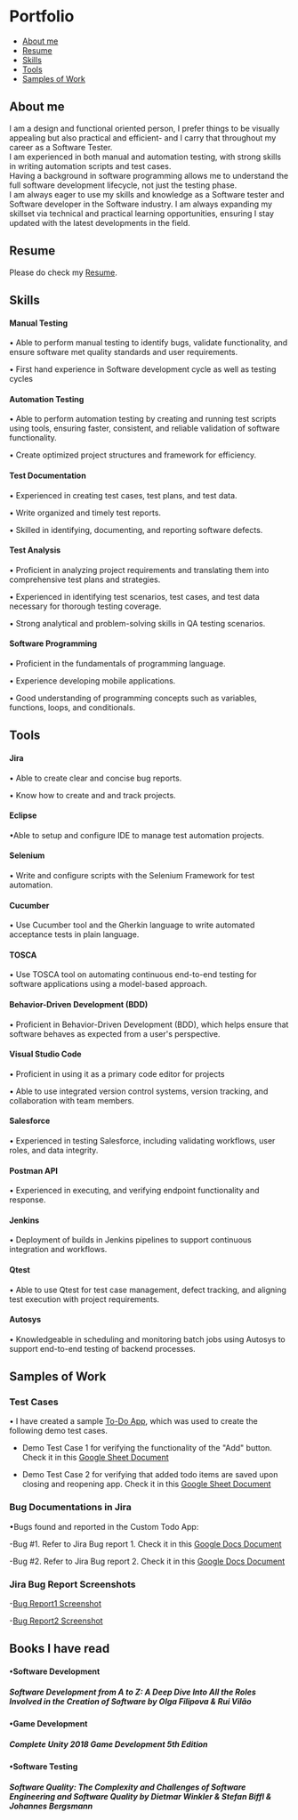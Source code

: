 # Portfolio

- [About me](#about-me)
- [Resume](#resume)
- [Skills](#skills)
- [Tools](#tools)
- [Samples of Work](#samples-of-work)

## About me
I am a design and functional oriented person, I prefer things to be visually appealing but also practical and efficient- and I carry that throughout my career as a Software Tester.  
I am experienced in both manual and automation testing, with strong skills in writing automation scripts and test cases.  
Having a background in software programming allows me to understand the full software development lifecycle, not just the testing phase.  
I am always eager to use my skills and knowledge as a Software tester and Software developer in the Software industry. I am always expanding my skillset via technical and practical learning opportunities, ensuring I stay updated with the latest developments in the field.

## Resume
Please do check my [Resume]([https://drive.google.com/file/d/1pDb8PvpKyCiUewIbvVSdiHVkZT940N6i/view?usp=drive_link](https://drive.google.com/file/d/1if3VI-eXRetpOolR3aWPloUlOLj07pPF/view?usp=drive_link)).

## Skills
#### Manual Testing
• Able to perform manual testing to identify bugs, validate functionality, and ensure software met quality standards and user requirements.

• First hand experience in Software development cycle as well as testing cycles
#### Automation Testing
• Able to perform automation testing by creating and running test scripts using tools, ensuring faster, consistent, and reliable validation of software functionality.

• Create optimized project structures and framework for efficiency. 

#### Test Documentation
• Experienced in creating test cases, test plans, and test data.

• Write organized and timely test reports.

• Skilled in identifying, documenting, and reporting software defects.

#### Test Analysis
• Proficient in analyzing project requirements and translating them into comprehensive test plans and strategies.
  
• Experienced in identifying test scenarios, test cases, and test data necessary for thorough testing coverage.
  
• Strong analytical and problem-solving skills in QA testing scenarios.
  

#### Software Programming
• Proficient in the fundamentals of programming language.

• Experience developing mobile applications.
  
• Good understanding of programming concepts such as variables, functions, loops, and conditionals.






## Tools
#### Jira
• Able to create clear and concise bug reports.
  
• Know how to create and and track projects.
  
#### Eclipse
•Able to setup and configure IDE to manage test automation projects.

#### Selenium
• Write and configure scripts with the Selenium Framework for test automation.

#### Cucumber
• Use Cucumber tool and the Gherkin language to write automated acceptance tests in plain language.

#### TOSCA
• Use TOSCA tool on automating continuous end-to-end testing for software applications using a model-based approach.

#### Behavior-Driven Development (BDD)
• Proficient in Behavior-Driven Development (BDD), which helps ensure that software behaves as expected from a user's perspective.

#### Visual Studio Code
• Proficient in using it as a primary code editor for projects
  
• Able to use integrated version control systems, version tracking, and collaboration with team members.

#### Salesforce
• Experienced in testing Salesforce, including validating workflows, user roles, and data integrity.

#### Postman API
• Experienced in executing, and verifying endpoint functionality and response.

#### Jenkins
• Deployment of builds in Jenkins pipelines to support continuous integration and workflows.

#### Qtest
• Able to use Qtest for test case management, defect tracking, and aligning test execution with project requirements.

#### Autosys
• Knowledgeable in scheduling and monitoring batch jobs using Autosys to support end-to-end testing of backend processes.

## Samples of Work
### Test Cases
• I have created a sample [To-Do App](https://drive.google.com/file/d/1VUUGE4EHK4JHJRN7VUDbr7pg_T622AoJ/view?usp=drive_link), which was used to create the following demo test cases.

- Demo Test Case 1 for verifying the functionality of the "Add" button. Check it in this [Google Sheet Document](https://docs.google.com/spreadsheets/d/1sTGFlpksRebW3wokx_kV1x7hVqtdn9-YuPsZyeA237E/edit?usp=sharing)

- Demo Test Case 2 for verifying that added todo items are saved upon closing and reopening app. Check it in this [Google Sheet Document](https://docs.google.com/spreadsheets/d/1bx3F2hfONAz9jvG4BLmjJ1rKaETOjakP-c18B_2JOjc/edit?usp=sharing)

### Bug Documentations in Jira
•Bugs found and reported in the Custom Todo App:

-Bug #1. Refer to Jira Bug report 1. Check it in this [Google Docs Document](https://docs.google.com/document/d/1Z-Sl0vJotKkMHyd-JDT_HumRjl_dtf4F1roVOWlsZgA/edit?usp=sharing)

-Bug #2. Refer to Jira Bug report 2. Check it in this [Google Docs Document](https://docs.google.com/document/d/17hY8YFThOforzugo3j5r438dq3rUD-ovFOsnS3OwXdM/edit?usp=sharing)

### Jira Bug Report Screenshots

-[Bug Report1 Screenshot](https://drive.google.com/file/d/1App-YrW9IXFrOEOlb44PDBdTSpPMW7UV/view?usp=drive_link)

-[Bug Report2 Screenshot](https://drive.google.com/file/d/12sDMtwioW396Z-w8rrBw2pedYQJeMchU/view?usp=drive_link)

## Books I have read
#### •Software Development
##### Software Development from A to Z: A Deep Dive Into All the Roles Involved in the Creation of Software by Olga Filipova & Rui Vilão

#### •Game Development
##### Complete Unity 2018 Game Development 5th Edition

#### •Software Testing
##### Software Quality: The Complexity and Challenges of Software Engineering and Software Quality by Dietmar Winkler & Stefan Biffl & Johannes Bergsmann
